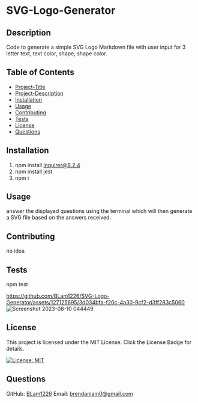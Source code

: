 # SVG-Logo-Generator

## Description 
  Code to generate a simple SVG Logo Markdown file with user input for 3 letter text, text color, shape, shape color. 

## Table of Contents
* [Project-Title](#project-title)
* [Project-Description](#project-description)
* [Installation](#installation)
* [Usage](#usage)
* [Contributing](#contributing)
* [Tests](#tests)
* [License](#license)
* [Questions](#questions)

## Installation
1. npm install inquirer@8.2.4
2. npm install jest
3. npm i

## Usage
answer the displayed questions using the terminal which will then generate a SVG file based on the answers received.

## Contributing
no idea

## Tests
  npm test

https://github.com/BLam1226/SVG-Logo-Generator/assets/127125695/3d034bfa-f20c-4a30-9cf2-d3ff283c5060
![Screenshot 2023-08-10 044449](https://github.com/BLam1226/SVG-Logo-Generator/assets/127125695/e3379fe2-5945-41c8-bd56-8192e4e981f5)

## License
This project is licensed under the MIT License. Click the License Badge for details.

[![License: MIT](https://img.shields.io/badge/License-MIT-blue.svg)](https://opensource.org/licenses/MIT)

## Questions
  GitHub: [BLam1226](https://github.com/BLam1226)
  Email: brendanlam0@gmail.com
